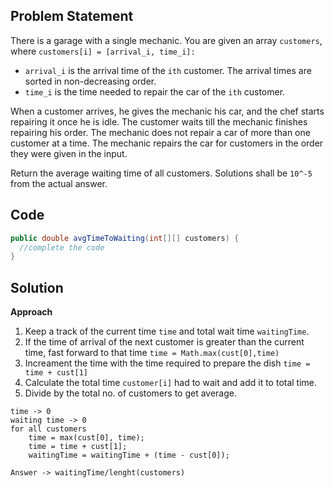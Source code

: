 ## Problem Statement
There is a garage with a single mechanic. You are given an array `customers`, where `customers[i] = [arrival_i, time_i]:`

-   `arrival_i` is the arrival time of the `ith` customer. The arrival times are sorted in non-decreasing order.
-   `time_i` is the time needed to repair the car of the `ith` customer.

When a customer arrives, he gives the mechanic his car, and the chef starts repairing it once he is idle. The customer waits till the mechanic finishes repairing his order. The mechanic does not repair a car of more than one customer at a time. The mechanic repairs the car for customers in the order they were given in the input.

Return the average waiting time of all customers. Solutions shall be `10^-5` from the actual answer.

## Code
```java
public double avgTimeToWaiting(int[][] customers) {
  //complete the code        
}
```

## Solution

**Approach**
1. Keep a track of the current time `time` and total wait time `waitingTime`.
2. If the time of arrival of the next customer is greater than the current time, fast forward to that time `time = Math.max(cust[0],time)`
3. Increament the time with the time required to prepare the dish `time = time + cust[1]`
4. Calculate the total time `customer[i]` had to wait and add it to total time.
5. Divide by the total no. of customers to get average.

```
time -> 0
waiting time -> 0
for all customers
    time = max(cust[0], time);            
    time = time + cust[1];
    waitingTime = waitingTime + (time - cust[0]);
    
Answer -> waitingTime/lenght(customers)
```
